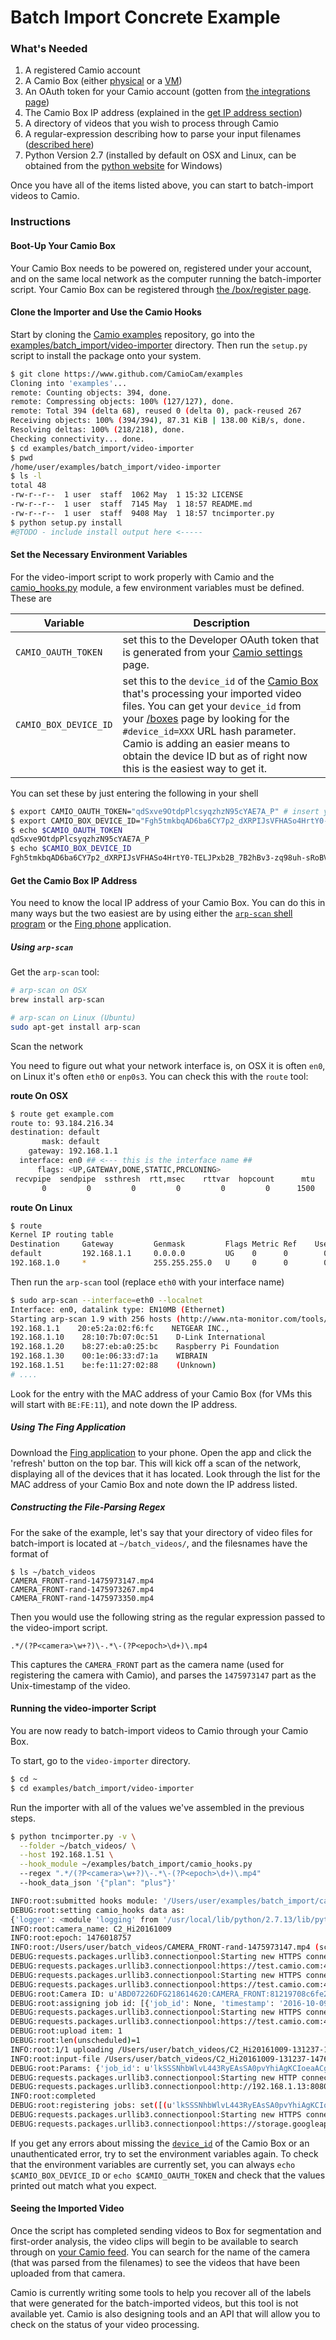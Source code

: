 Batch Import Concrete Example
========================

### What's Needed

1. A registered Camio account
2. A Camio Box (either [physical](https://www.camio.com/box) or a [VM](https://www.camio.com/box/vm))
3. An OAuth token for your Camio account (gotten from [the integrations page](https://www.camio.com/settings/integrations/#api))
4. The Camio Box IP address (explained in the [get IP address section](#get-the-camio-box-ip-address))
5. A directory of videos that you wish to process through Camio
6. A regular-expression describing how to parse your input filenames ([described here](#constructing-the-file-parsing-regex))
7. Python Version 2.7 (installed by default on OSX and Linux, can be obtained from the [python website](https://www.python.org/downloads/windows/) for Windows)

Once you have all of the items listed above, you can start to batch-import videos to Camio.

### Instructions

#### Boot-Up Your Camio Box

Your Camio Box needs to be powered on, registered under your account, and on the same local network as the computer running the batch-importer script.
Your Camio Box can be registered through [the /box/register page](https://www.camio.com/box/register).

#### Clone the Importer and Use the Camio Hooks

Start by cloning the [Camio examples](https://www.github.com/CamioCam/examples) repository, go into the 
[examples/batch_import/video-importer](examples/batch_import/video-importer) directory. Then run the `setup.py` script
to install the package onto your system.

```sh
$ git clone https://www.github.com/CamioCam/examples
Cloning into 'examples'...
remote: Counting objects: 394, done.
remote: Compressing objects: 100% (127/127), done.
remote: Total 394 (delta 68), reused 0 (delta 0), pack-reused 267
Receiving objects: 100% (394/394), 87.31 KiB | 138.00 KiB/s, done.
Resolving deltas: 100% (218/218), done.
Checking connectivity... done.
$ cd examples/batch_import/video-importer
$ pwd
/home/user/examples/batch_import/video-importer
$ ls -l
total 48
-rw-r--r--  1 user  staff  1062 May  1 15:32 LICENSE
-rw-r--r--  1 user  staff  7145 May  1 18:57 README.md
-rw-r--r--  1 user  staff  9408 May  1 18:57 tncimporter.py
$ python setup.py install
#@TODO - include install output here <-----
```

#### Set the Necessary Environment Variables

For the video-import script to work properly with Camio and the [camio_hooks.py](examples/batch_import/camio_hooks.py) module, a few environment 
variables must be defined. These are

| Variable | Description |
| -------- | ------------|
| `CAMIO_OAUTH_TOKEN` | set this to the Developer OAuth token that is generated from your [Camio settings](https://camio.com/settings/integrations#api) page. |
| `CAMIO_BOX_DEVICE_ID` | set this to the `device_id` of the [Camio Box](https://camio.com/box) that's processing your imported video files. You can get your  `device_id` from your [/boxes](https://camio.com/boxes) page by looking for the `#device_id=XXX` URL hash parameter. Camio is adding an easier means to obtain the device ID but as of right now this is the easiest way to get it. |

You can set these by just entering the following in your shell

```sh
$ export CAMIO_OAUTH_TOKEN="qdSxve9OtdpPlcsyqzhzN95cYAE7A_P" # insert your oauth token here
$ export CAMIO_BOX_DEVICE_ID="Fgh5tmkbqAD6ba6CY7p2_dXRPIJsVFHASo4HrtY0-TELJPxb2B_7B2hBv3-zq98uh-sRoBVgaonxCMpi4CAmLkvmT0fz"
$ echo $CAMIO_OAUTH_TOKEN
qdSxve9OtdpPlcsyqzhzN95cYAE7A_P
$ echo $CAMIO_BOX_DEVICE_ID
Fgh5tmkbqAD6ba6CY7p2_dXRPIJsVFHASo4HrtY0-TELJPxb2B_7B2hBv3-zq98uh-sRoBVgaonxCMpi4CAmLkvmT0fz
```

#### Get the Camio Box IP Address

You need to know the local IP address of your Camio Box. You can do this in many ways but the two easiest are 
by using either the [`arp-scan` shell program](#using-arp-scan) or the [Fing phone](#using-the-fing-application) application. 
##### Using `arp-scan`

Get the `arp-scan` tool:

```sh
# arp-scan on OSX
brew install arp-scan

# arp-scan on Linux (Ubuntu)
sudo apt-get install arp-scan
```

Scan the network

You need to figure out what your network interface is, on OSX it is often `en0`, on Linux it's often `eth0` or `enp0s3`. You can check this
with the `route` tool:

**route On OSX**
```sh
$ route get example.com   
route to: 93.184.216.34
destination: default
       mask: default
    gateway: 192.168.1.1
  interface: en0 ## <--- this is the interface name ##
      flags: <UP,GATEWAY,DONE,STATIC,PRCLONING>
 recvpipe  sendpipe  ssthresh  rtt,msec    rttvar  hopcount      mtu     expire
       0         0         0         0         0         0      1500         0
```

**route On Linux**
```sh
$ route
Kernel IP routing table
Destination     Gateway         Genmask         Flags Metric Ref    Use Iface 
default         192.168.1.1     0.0.0.0         UG    0      0        0 enp0s3 ## <-- this is the interface name
192.168.1.0     *               255.255.255.0   U     0      0        0 enp0s3
``` 

Then run the `arp-scan` tool (replace `eth0` with your interface name)
```sh
$ sudo arp-scan --interface=eth0 --localnet 
Interface: en0, datalink type: EN10MB (Ethernet)
Starting arp-scan 1.9 with 256 hosts (http://www.nta-monitor.com/tools/arp-scan/)
192.168.1.1    20:e5:2a:02:f6:fc    NETGEAR INC.,
192.168.1.10    28:10:7b:07:0c:51    D-Link International
192.168.1.20    b8:27:eb:a0:25:bc    Raspberry Pi Foundation
192.168.1.30    00:1e:06:33:d7:1a    WIBRAIN
192.168.1.51    be:fe:11:27:02:88    (Unknown)
# ....
```

Look for the entry with the MAC address of your Camio Box (for VMs this will start with `BE:FE:11`), and note down the IP address.

##### Using The Fing Application

Download the [Fing application](https://www.fing.io/) to your phone. Open the app and click the 'refresh' button on the top bar. This will kick off a scan
of the network, displaying all of the devices that it has located. Look through the list for the MAC address of your Camio Box and note down the IP address listed.


##### Constructing the File-Parsing Regex

For the sake of the example, let's say that your directory of video files for batch-import is located at `~/batch_videos/`, and the filesnames have the
format of 

```
$ ls ~/batch_videos
CAMERA_FRONT-rand-1475973147.mp4
CAMERA_FRONT-rand-1475973267.mp4
CAMERA_FRONT-rand-1475973350.mp4
```

Then you would use the following string as the regular expression passed to the video-import script.

`.*/(?P<camera>\w+?)\-.*\-(?P<epoch>\d+)\.mp4`

This captures the `CAMERA_FRONT` part as the camera name (used for registering the camera with Camio), and parses the `1475973147` part as the Unix-timestamp
of the video.

####  Running the video-importer Script

You are now ready to batch-import videos to Camio through your Camio Box. 

To start, go to the `video-importer` directory.

```sh
$ cd ~
$ cd examples/batch_import/video-importer
```

Run the importer with all of the values we've assembled in the previous steps.

```bash
$ python tncimporter.py -v \
  --folder ~/batch_videos/ \
  --host 192.168.1.51 \
  --hook_module ~/examples/batch_import/camio_hooks.py 
  --regex ".*/(?P<camera>\w+?)\-.*\-(?P<epoch>\d+)\.mp4"
  --hook_data_json '{"plan": "plus"}'

INFO:root:submitted hooks module: '/Users/user/examples/batch_import/camio_hooks.py'
DEBUG:root:setting camio_hooks data as:
{'logger': <module 'logging' from '/usr/local/lib/python/2.7.13/lib/python2.7/logging/__init__.pyc'>, u'plan': u'plus'}
INFO:root:camera_name: C2_Hi20161009
INFO:root:epoch: 1476018757
INFO:root:/Users/user/batch_videos/CAMERA_FRONT-rand-1475973147.mp4 (scheduled for upload)
DEBUG:requests.packages.urllib3.connectionpool:Starting new HTTPS connection (1): test.camio.com
DEBUG:requests.packages.urllib3.connectionpool:https://test.camio.com:443 "POST /api/cameras/discovered HTTP/1.1" 200 33548
DEBUG:requests.packages.urllib3.connectionpool:Starting new HTTPS connection (1): test.camio.com
DEBUG:requests.packages.urllib3.connectionpool:https://test.camio.com:443 "GET /api/cameras/discovered HTTP/1.1" 200 37221
DEBUG:root:Camera ID: u'ABD07226DFG218614620:CAMERA_FRONT:81219708c6fe2a5eb9cb35896b8ed78610ce9c6f'
DEBUG:root:assigning job id: [{'job_id': None, 'timestamp': '2016-10-09T06:12:37.000', 'uploaded_on': None, 'filename': '/Users/user/batch_videos/C2_Hi20161009-131237-1476018757.mp4', 'shard_id': None, 'camera': 'C2_Hi20161009', 'given_name': 'C2_Hi20161009.2016-10-09T06:12:37.000.3385bfc912590c2521d829524a7d2136fae517f3.mp4', 'key': '3385bfc912590c2521d829524a7d2136fae517f3', 'discovered_on': '2017-05-11T18:00:14.229431', 'lat': None, 'lng': None, 'confirmed_on': None, 'size': 125297958}]
DEBUG:requests.packages.urllib3.connectionpool:Starting new HTTPS connection (1): test.camio.com
DEBUG:requests.packages.urllib3.connectionpool:https://test.camio.com:443 "PUT /api/jobs HTTP/1.1" 200 575
DEBUG:root:upload item: 1
DEBUG:root:len(unscheduled)=1
INFO:root:1/1 uploading /Users/user/batch_videos/C2_Hi20161009-131237-1476018757.mp4
INFO:root:input-file /Users/user/batch_videos/C2_Hi20161009-131237-1476018757.mp4 has been renamed C2_Hi20161009.2016-10-09T06:12:37.000.3385bfc912590c2521d829524a7d2136fae517f3.mp4
DEBUG:root:Params: {'job_id': u'lkSSSNhbWlvL443RyEAsSA0pvYhiAgKCIoeaACgw', 'timestamp': '2016-10-09T06:12:37.000', 'uploaded_on': None, 'filename': '/Users/user/batch_videos/C2_Hi20161009-131237-1476018757.mp4', 'shard_id': u'0', 'camera': 'C2_Hi20161009', 'given_name': 'C2_Hi20161009.2016-10-09T06:12:37.000.3385bfc912590c2521d829524a7d2136fae517f3.mp4', 'key': '3385bfc912590c2521d829524a7d2136fae517f3', 'discovered_on': '2017-05-11T18:00:14.229431', 'lat': None, 'lng': None, 'upload_url': u'https://storage.googleapis.com/camio_test_mr_output/bij-agxzfmNhbWlvLXRlc3RyEAsSA0pvYhiAgKCIoeaACgw-0?GoogleAccessId=397790679937@developer.gserviceaccount.com&Expires=1494552017&Signature=J0WIg9QDbDsKwUPyrsCbqAs2aFf34V%2BacINp9p0wvt1dZSTb%2BadEsZ1QsqkDTNC6n5%2FHUExuVcXTNkq1GT%2BPEPY9RyzMwEkUYr2CT7Ctkmai7SqQ0GiRdZx5DUTVht77huEGYh6Ypt3YJouzoPLZIRoWTmR3kW4CQ1h%2BpzOAsxU%3D', 'confirmed_on': None, 'size': 125297958}
DEBUG:requests.packages.urllib3.connectionpool:Starting new HTTP connection (1): 192.168.1.13
DEBUG:requests.packages.urllib3.connectionpool:http://192.168.1.13:8080 "POST /box/content?access_token=SDFW33WlFgtSyEyXnRh8wiEYJZEdsT26mdiH7Kj2B_73-sRoBVgaonxCMpi4CAmLkvOSD8223&local_camera_id=81219708c6fe2a5eb9cb35896b8ed78610ce9c6f&camera_id=109010722686218614620:C220161009:81219708c6fe2a5eb9cb35896b8ed78610ce9c6f&hash=646c65289f24f26577912ea1deac8f6b26a847be&timestamp=2016-10-09T06:12:37.000 HTTP/1.1" 204 0
INFO:root:completed
DEBUG:root:registering jobs: set([(u'lkSSSNhbWlvL443RyEAsSA0pvYhiAgKCIoeaACgw', u'0')])
DEBUG:requests.packages.urllib3.connectionpool:Starting new HTTPS connection (1): storage.googleapis.com
DEBUG:requests.packages.urllib3.connectionpool:https://storage.googleapis.com:443 "PUT /camio_test_mr_output/bij-SDFzfmNhbW234FSDwsssvYhiAgKCIoeaACgw-0?GoogleAccessId=984550679937@developer.gserviceaccount.com&Expires=1494552017&Signature=J0WIg9QDbDsKwUPyrsCbqAs2aFf34V%2BacINp9p0wvt1dZSTb%2BadEsZ1QsqkDTNC6n5%2FHUExuVcXTNkq1GT%2BPEPY9RyzMwEkUYr2CT7Ctkmai7SqQ0GiRdZx5DUTVht77huEGYh6Ypt3YJouzoPLZIRoWTmR3kW4CQ1h%2BpzOAsxU%3D HTTP/1.1" 200 0
```

If you get any errors about missing the [`device_id`](#set-the-necessary-environment-variables) of the Camio Box or an unauthenticated error, try to set the environment variables again. To check that the environment variables
are currently set, you can always `echo $CAMIO_BOX_DEVICE_ID` or `echo $CAMIO_OAUTH_TOKEN` and check that the values printed out match what you expect.


#### Seeing the Imported Video

Once the script has completed sending videos to Box for segmentation and first-order analysis, the video clips will begin to 
be available to search through on [your Camio feed](https://www.camio.com/app/#search).
You can search for the name of the camera (that was parsed from the filenames) to see the videos that have been uploaded from that camera. 

Camio is currently writing some tools to help you recover all of the labels that were generated for the batch-imported videos, but this tool is not available yet. Camio is also designing tools and an API
that will allow you to check on the status of your video processing.
